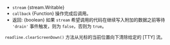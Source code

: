 <!-- YAML
added: v0.7.7
changes:
  - version: v12.7.0
    pr-url: https://github.com/nodejs/node/pull/28641
    description: The stream's write() callback and return value are exposed.
-->

* `stream` {stream.Writable}
* `callback` {Function} 操作完成后调用。
* 返回: {boolean} 如果 `stream` 希望调用的代码在继续写入附加的数据之前等待 `'drain'` 事件触发，则为 `false`，否则为 `true`。

`readline.clearScreenDown()` 方法从光标的当前位置向下清除给定的 [TTY] 流。

